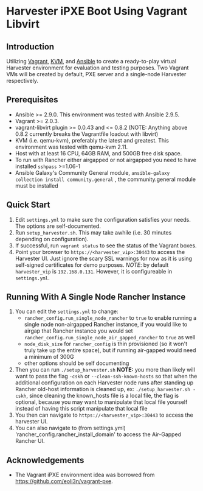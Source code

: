 Harvester iPXE Boot Using Vagrant Libvirt
=========================================

Introduction
------------

Utilizing [Vagrant][vagrant], [KVM][kvm], and [Ansible][ansible] to create a
ready-to-play virtual Harvester environment for evaluation and testing
purposes. Two Vagrant VMs will be created by default, PXE server and a
single-node Harvester respectively.

Prerequisites
-------------

-   Ansible \>= 2.9.0. This environment was tested with Ansible 2.9.5.
-   Vagrant \>= 2.0.3.
-   vagrant-libvirt plugin \>= 0.0.43 and \<= 0.8.2 (NOTE: Anything above 0.8.2 currently breaks the Vagrantfile loadout with libvirt)
-   KVM (i.e. qemu-kvm), preferably the latest and greatest. This
    environment was tested with qemu-kvm 2.11.
-   Host with at least 16 CPU, 64GB RAM, and 500GB free disk space.
-   To run with Rancher either airgapped or not airgapped you need to have installed `sshpass` \>=1.06-1
-   Ansible Galaxy's Community General module, `ansible-galaxy collection install community.general` , the community.general module must be installed

Quick Start
-----------

1.  Edit `settings.yml` to make sure the configuration satisfies your
    needs. The options are self-documented.
2.  Run `setup_harvester.sh`. This may take awhile (i.e. 30 minutes
    depending on configuration).
3.  If successful, run `vagrant status` to see the status of the Vagrant
    boxes.
4.  Point your browser to `https://<harvester_vip>:30443` to
    access the Harvester UI. Just ignore the scary SSL warnings for now
    as it is using self-signed certificates for demo purposes.
    *NOTE*: by default `harvester_vip` is `192.168.0.131`. However, it is
    configureable in `settings.yml`.

Running With A Single Node Rancher Instance
-----------
1. You can edit the `settings.yml` to change:
    - `rancher_config.run_single_node_rancher` to `true` to enable running a single node non-airgapped Rancher instance, if you would like to airgap that Rancher instance you would set `rancher_config.run_single_node_air_gapped_rancher` to `true` as well
    - `node_disk_size` for `rancher_config` is thin provisioned (so it won't truly take up the entire space), but if running air-gapped would need a minimum of 300G
    - other options should be self documenting
2. Then you can run `./setup_harvester.sh` **NOTE:** you more than likely will want to pass the flag `-cskh` or `--clean-ssh-known-hosts` so that when the additional configuration on each Harvester node runs after standing up Rancher old-host information is cleaned up, ex: `./setup_harvester.sh -cskh`, since cleaning the known_hosts file is a local file, the flag is optional, because you may want to manipulate that local file yourself instead of having this script manipulate that local file
3.  You then can navigate to `https://<harvester_vip>:30443` to access the harvester UI.
4.  You can also navigate to (from settings.yml) 'rancher_config.rancher_install_domain' to access the Air-Gapped Rancher UI.

Acknowledgements
----------------

-   The Vagrant iPXE environment idea was borrowed from
    <https://github.com/eoli3n/vagrant-pxe>.


[ansible]: https://www.ansible.com
[kvm]: https://www.linux-kvm.org
[vagrant]: https://www.vagrantup.com
